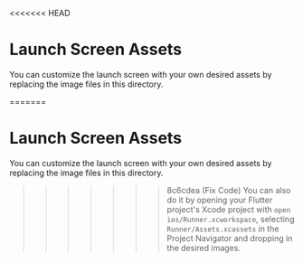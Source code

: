 <<<<<<< HEAD
# Launch Screen Assets

You can customize the launch screen with your own desired assets by replacing the image files in this directory.

=======
# Launch Screen Assets

You can customize the launch screen with your own desired assets by replacing the image files in this directory.

>>>>>>> 8c6cdea (Fix Code)
You can also do it by opening your Flutter project's Xcode project with `open ios/Runner.xcworkspace`, selecting `Runner/Assets.xcassets` in the Project Navigator and dropping in the desired images.